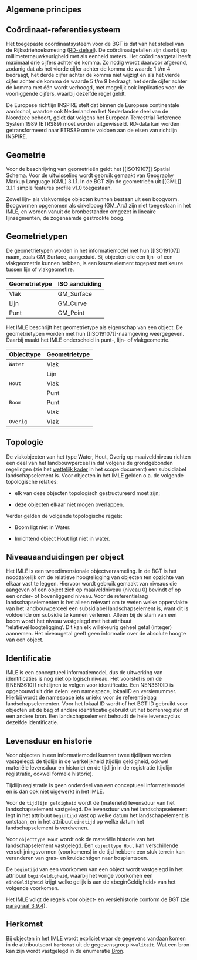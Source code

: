 Algemene principes
------------------

Coördinaat-referentiesysteem
----------------------------

Het toegepaste coördinaatsysteem voor de BGT is dat van het stelsel van de
Rijksdriehoeksmeting ([RD-stelsel](https://www.kadaster.nl/zakelijk/registraties/basisregistraties/rijksdriehoeksmeting/rijksdriehoeksstelsel)). De coördinaatgetallen zijn daarbij op
millimeternauwkeurigheid met als eenheid meters. Het coördinaatgetal heeft
maximaal drie cijfers achter de komma. Zo nodig wordt daarvoor afgerond, zodanig
dat als het vierde cijfer achter de komma de waarde 1 t/m 4 bedraagt, het derde
cijfer achter de komma niet wijzigt en als het vierde cijfer achter de komma de
waarde 5 t/m 9 bedraagt, het derde cijfer achter de komma met één wordt
verhoogd, met mogelijk ook implicaties voor de voorliggende cijfers, waarbij
dezelfde regel geldt.

De Europese richtlijn INSPIRE stelt dat binnen de Europese continentale aardschol, waartoe ook Nederland en
het Nederlandse deel van de Noordzee behoort, geldt dat volgens het European Terrestrial Reference System 1989 (ETRS89) moet worden uitgewisseld. RD-data kan worden getransformeerd naar ETRS89 om te voldoen aan de eisen van richtlijn INSPIRE.

Geometrie
---------

Voor de beschrijving van geometrieën geldt het [[ISO19107]] Spatial Schema. Voor de
uitwisseling wordt gebruik gemaakt van Geography Markup Language (GML) 3.1.1. In
de BGT zijn de geometrieën uit [[GML]] 3.1.1 simple features profile v1.0
toegestaan.

Zowel lijn- als vlakvormige objecten kunnen bestaan uit een boogvorm. Boogvormen
opgenomen als cirkelboog (GM_Arc) zijn niet toegestaan in het IMLE, en worden
vanuit de bronbestanden omgezet in lineaire lijnsegmenten, de zogenaamde
gestrookte boog.

Geometrietypen
--------------

De geometrietypen worden in het informatiemodel met hun [[ISO19107]] naam, zoals
GM_Surface, aangeduid. Bij objecten die een lijn- of een vlakgeometrie kunnen
hebben, is een keuze element togepast met keuze tussen lijn of vlakgeometire.

| Geometrietype | ISO aanduiding |
|---------------|----------------|
| Vlak          | GM_Surface     |
| Lijn          | GM_Curve       |
| Punt          | GM_Point       |

Het IMLE beschrijft het geometrietype als eigenschap van een object. De
geometrietypen worden met hun [[ISO19107]]-naamgeving weergegeven. Daarbij maakt het
IMLE onderscheid in punt-, lijn- of vlakgeometrie.

| Objecttype |Geometrietype |
|------------|---------------|
| `Water`    |Vlak          |
|            |Lijn         |
| `Hout`     |Vlak          |
|            |Punt          |
| `Boom`     |Punt          |
|            |Vlak          |
| `Overig`   |Vlak          |

Topologie
---------

De vlakobjecten van het type Water, Hout, Overig op maaiveldniveau richten een deel van het landbouwperceel in dat volgens de grondgebonden regelingen (zie het [wettelijk kader](https://geonovum.github.io/IMLE/scope/#wettelijk-kader) in het scope document) een subsidiabel landschapselement is. Voor objecten in het IMLE gelden o.a. de volgende topologische relaties:

-   elk van deze objecten topologisch gestructureerd moet zijn;

-   deze objecten elkaar niet mogen overlappen.

Verder gelden de volgende topologische regels:

-   Boom ligt niet in Water.

-   Inrichtend object Hout ligt niet in water.

Niveauaanduidingen per object
-----------------------------

Het IMLE is een tweedimensionale objectverzameling. In de BGT is het noodzakelijk
om de relatieve hoogteligging van objecten ten opzichte van elkaar vast te
leggen. Hiervoor wordt gebruik gemaakt van niveaus die aangeven of een object
zich op maaiveldniveau (niveau 0) bevindt of op een onder- of bovenliggend
niveau. Voor de referentielaag landschapselementen is het alleen relevant 
om te weten welke oppervlakte van het landbouwperceel een subsidiabel landschapselement is, 
want dit is voldoende om subsidie te kunnen verlenen. Alleen bij de stam van een boom wordt
het niveau vastgelegd met het attribuut ‘relatieveHoogteligging’. Dit kan elk willekeurig geheel getal (integer) aannemen.
Het niveaugetal geeft geen informatie over de absolute hoogte van een object.

Identificatie
-------------

IMLE is een conceptueel informatiemodel, dus de uitwerking van identificaties 
is nog niet op logisch niveau. Het voorstel is om de [[NEN3610]] richtlijnen te 
volgen voor identificatie. Een NEN3610ID is opgebouwd uit drie delen: een namespace, lokaalID en versienummer.
Hierbij wordt de namespace iets unieks voor de referentielaag landschapselementen. Voor het lokaal ID wordt of
het BGT ID gebruikt voor objecten uit de bag of andere identificatie gebruikt uit het bomenregister of een andere bron.
Een landschapselement behoudt de hele levenscyclus dezelfde identificatie. 

Levensduur en historie
----------------------

Voor objecten in een informatiemodel kunnen twee tijdlijnen worden vastgelegd:
de tijdlijn in de werkelijkheid (tijdlijn geldigheid, ookwel materiële
levensduur en historie) en de tijdlijn in de registratie (tijdlijn registratie,
ookwel formele historie).

Tijdlijn registratie is geen onderdeel van een conceptueel informatiemodel en is
dan ook niet uigewerkt in het IMLE.

Voor de `tijdlijn geldigheid` wordt de (materïele) levensduur van het
landschapselement vastgelegd. De levensduur van het landschapselement legt in
het attribuut `begintijd` vast op welke datum het landschapelement is ontstaan, en
in het attribuut `eindtijd` op welke datum het landschapselement is verdwenen.

Voor `objecttype Hout` wordt ook de materiële historie van het landschapselement
vastgelegd. Een `objecttype Hout` kan verschillende verschijningsvormen
(voorkomens) in de tijd hebben: een stuk terrein kan veranderen van gras- en
kruidachtigen naar bosplantsoen.

De `begintijd` van een voorkomen van een object wordt vastgelegd in het attribuut
`beginGeldigheid`, waarbij het vorige voorkomen een `eindGeldigheid` krijgt
welke gelijk is aan de «beginGeldigheid» van het volgende voorkomen.

Het IMLE volgt de regels voor object- en versiehistorie conform de BGT ([zie
paragraaf 3.9.4](https://docs.geostandaarden.nl/imgeo/catalogus/bgt/#levensduur-en-historie)).

 Herkomst
---------

Bij objecten in het IMLE wordt expliciet waar de gegevens vandaan komen in de attribuutsoort `herkomst` uit de gegevensgroep `Kwaliteit`.
Wat een bron kan zijn wordt vastgelegd in de enumeratie [Bron](#detail_class_IMLE_Bron).
